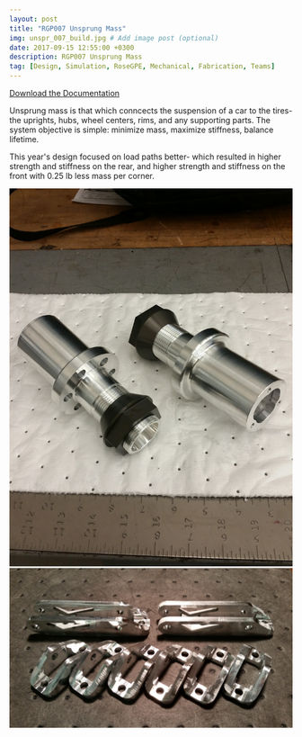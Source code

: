 ```yaml
---
layout: post
title: "RGP007 Unsprung Mass"
img: unspr_007_build.jpg # Add image post (optional)
date: 2017-09-15 12:55:00 +0300
description: RGP007 Unsprung Mass
tag: [Design, Simulation, RoseGPE, Mechanical, Fabrication, Teams]
---
```


[Download the Documentation](/assets/unspr007.pdf)

Unsprung mass is that which conncects the suspension of a car to the tires- the uprights, hubs, wheel centers, rims, and any supporting parts. The system objective is simple: minimize mass, maximize stiffness, balance lifetime.

This year's design focused on load paths better- which resulted in higher strength and stiffness on the rear, and higher strength and stiffness on the front with 0.25 lb less mass per corner.

![Hubs](/assets/img/rgp007-unsprung/hubs-front.jpg)
![Brackets](/assets/img/rgp007-unsprung/brackets.jpg)